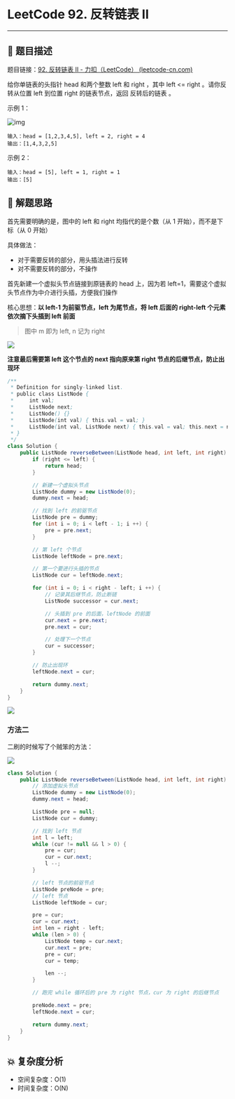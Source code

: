 # LeetCode 92. 反转链表 II

---

## 📃 题目描述

题目链接：[92. 反转链表 II - 力扣（LeetCode） (leetcode-cn.com)](https://leetcode-cn.com/problems/reverse-linked-list-ii/)

给你单链表的头指针 head 和两个整数 left 和 right ，其中 left <= right 。请你反转从位置 left 到位置 right 的链表节点，返回 反转后的链表 。

示例 1：

![img](https://assets.leetcode.com/uploads/2021/02/19/rev2ex2.jpg)

```
输入：head = [1,2,3,4,5], left = 2, right = 4
输出：[1,4,3,2,5]
```

示例 2：

```
输入：head = [5], left = 1, right = 1
输出：[5]
```

## 🔔 解题思路

首先需要明确的是，图中的 left 和 right 均指代的是个数（从 1 开始），而不是下标（从 0 开始）

具体做法：

- 对于需要反转的部分，用头插法进行反转
- 对不需要反转的部分，不操作

首先新建一个虚拟头节点链接到原链表的 head 上，因为若 left=1，需要这个虚拟头节点作为中介进行头插，方便我们操作

核心思想：**以 left-1 为前驱节点，left 为尾节点，将 left 后面的 right-left 个元素依次摘下头插到 left 前面**

> 图中 m 即为 left, n 记为 right

![](https://gitee.com/veal98/images/raw/master/img/20210316212957.png)

**注意最后需要第 left 这个节点的 next 指向原来第 right 节点的后继节点，防止出现环**

```java
/**
 * Definition for singly-linked list.
 * public class ListNode {
 *     int val;
 *     ListNode next;
 *     ListNode() {}
 *     ListNode(int val) { this.val = val; }
 *     ListNode(int val, ListNode next) { this.val = val; this.next = next; }
 * }
 */
class Solution {
    public ListNode reverseBetween(ListNode head, int left, int right) {
        if (right <= left) {
            return head;
        }

        // 新建一个虚拟头节点
        ListNode dummy = new ListNode(0);
        dummy.next = head;

        // 找到 left 的前驱节点
        ListNode pre = dummy;
        for (int i = 0; i < left - 1; i ++) {
            pre = pre.next;
        }

        // 第 left 个节点
        ListNode leftNode = pre.next;

        // 第一个要进行头插的节点
        ListNode cur = leftNode.next;

        for (int i = 0; i < right - left; i ++) {
            // 记录其后继节点，防止断链
            ListNode successor = cur.next;

            // 头插到 pre 的后面，leftNode 的前面
            cur.next = pre.next;
            pre.next = cur;

            // 处理下一个节点
            cur = successor;
        }

        // 防止出现环
        leftNode.next = cur;

        return dummy.next;
    }
}
```

![](https://gitee.com/veal98/images/raw/master/img/20211019163729.png)

### 方法二

二刷的时候写了个贼笨的方法：

![](https://gitee.com/veal98/images/raw/master/img/20220304173258.png)

```java
class Solution {
    public ListNode reverseBetween(ListNode head, int left, int right) {
        // 添加虚拟头节点
        ListNode dummy = new ListNode(0);
        dummy.next = head;

        ListNode pre = null;
        ListNode cur = dummy;

        // 找到 left 节点
        int l = left;
        while (cur != null && l > 0) {
            pre = cur;
            cur = cur.next;
            l --;
        }

        // left 节点的前驱节点
        ListNode preNode = pre;
        // left 节点
        ListNode leftNode = cur;

        pre = cur;
        cur = cur.next;
        int len = right - left;
        while (len > 0) {
            ListNode temp = cur.next;
            cur.next = pre;
            pre = cur;
            cur = temp;

            len --;
        }

        // 跑完 while 循环后的 pre 为 right 节点，cur 为 right 的后继节点

        preNode.next = pre;
        leftNode.next = cur;

        return dummy.next;
    }
}
```

## 💥 复杂度分析

- 空间复杂度：O(1)
- 时间复杂度：O(N)
